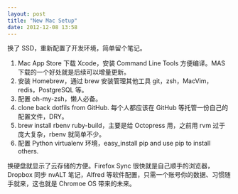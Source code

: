 ```yaml
---
layout: post
title: "New Mac Setup"
date: 2012-12-08 13:58
---
```


换了 SSD，重新配置了开发环境，简单留个笔记。

1. Mac App Store 下载 Xcode，安装 Command Line Tools 方便编译。MAS 下载的一个好处就是后续可以增量更新。
1. 安装 Homebrew，通过 brew 安装管理其他工具 git，zsh，MacVim，redis，PostgreSQL 等。
1. 配置 oh-my-zsh，懒人必备。
1. clone back dotfils from GitHub. 每个人都应该在 GitHub 等托管一份自己的配置文件，DRY。
1. brew install rbenv ruby-build，主要是给 Octopress 用，之前用 rvm 过于庞大复杂，rbenv 就简单不少。
1. 配置 Python virtualenv 环境，easy_install pip and use pip to install others.

换硬盘就显示了云存储的方便。Firefox Sync 很快就是自己顺手的浏览器，Dropbox 同步 nvALT 笔记，Alfred 等软件配置，只需一个账号你的数据、习惯随手就来，这也就是 Chromoe OS 带来的未来。

